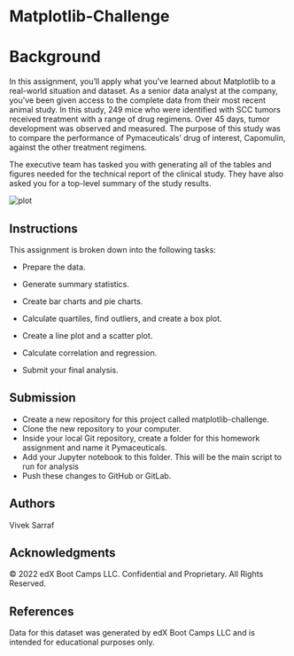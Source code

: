 # Matplotlib-Challenge

# Background
In this assignment, you’ll apply what you've learned about Matplotlib to a real-world situation and dataset.
As a senior data analyst at the company, you've been given access to the complete data from their most recent animal study. In this study, 249 mice who were identified with SCC tumors received treatment with a range of drug regimens. Over 45 days, tumor development was observed and measured. The purpose of this study was to compare the performance of Pymaceuticals’ drug of interest, Capomulin, against the other treatment regimens.

The executive team has tasked you with generating all of the tables and figures needed for the technical report of the clinical study. They have also asked you for a top-level summary of the study results.

![plot](https://github.com/vivsarraf/matplotlib-challenge/assets/135401654/99b6f049-a065-44d9-8d10-d33ee14e4197)


## Instructions
This assignment is broken down into the following tasks:

* Prepare the data.

* Generate summary statistics.

* Create bar charts and pie charts.

* Calculate quartiles, find outliers, and create a box plot.

* Create a line plot and a scatter plot.

* Calculate correlation and regression.

* Submit your final analysis.

## Submission
 * Create a new repository for this project called matplotlib-challenge. 
 * Clone the new repository to your computer.
 * Inside your local Git repository, create a folder for this homework assignment and name it Pymaceuticals.
 * Add your Jupyter notebook to this folder. This will be the main script to run for analysis
 * Push these changes to GitHub or GitLab.

## Authors
Vivek Sarraf

## Acknowledgments
© 2022 edX Boot Camps LLC. Confidential and Proprietary. All Rights Reserved.

## References

Data for this dataset was generated by edX Boot Camps LLC and is intended for educational purposes only.




